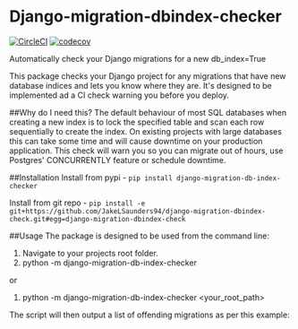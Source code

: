 # Django-migration-dbindex-checker
[![CircleCI](https://circleci.com/gh/PrimarySite/django-migration-dbindex-check/tree/master.svg?style=svg)](https://circleci.com/gh/PrimarySite/django-migration-dbindex-check/tree/master)
[![codecov](https://codecov.io/gh/PrimarySite/django-migration-dbindex-check/branch/master/graph/badge.svg?token=DBL4fCqCQq)](https://codecov.io/gh/PrimarySite/django-migration-dbindex-check)

Automatically check your Django migrations for a new db_index=True

This package checks your Django project for any migrations 
that have new database indices and lets you know where they are. 
It's designed to be implemented ad a CI check warning you before you deploy.


##Why do I need this?
The default behaviour of most SQL databases when creating a new index is to lock 
the specified table and scan each row sequentially to create the index.
On existing projects with large databases this can take some time and will cause downtime 
on your production application. This check will warn you so you can migrate out of hours, 
use Postgres' CONCURRENTLY feature or schedule downtime.


##Installation
Install from pypi - `pip install django-migration-db-index-checker`

Install from git repo - `pip install -e git+https://github.com/JakeLSaunders94/django-migration-dbindex-check.git#egg=django-migration-dbindex-check`


##Usage
The package is designed to be used from the command line: 
1. Navigate to your projects root folder.
2. python -m django-migration-db-index-checker

or 

1. python -m django-migration-db-index-checker <your_root_path>

The script will then output a list of offending migrations as per this example:
